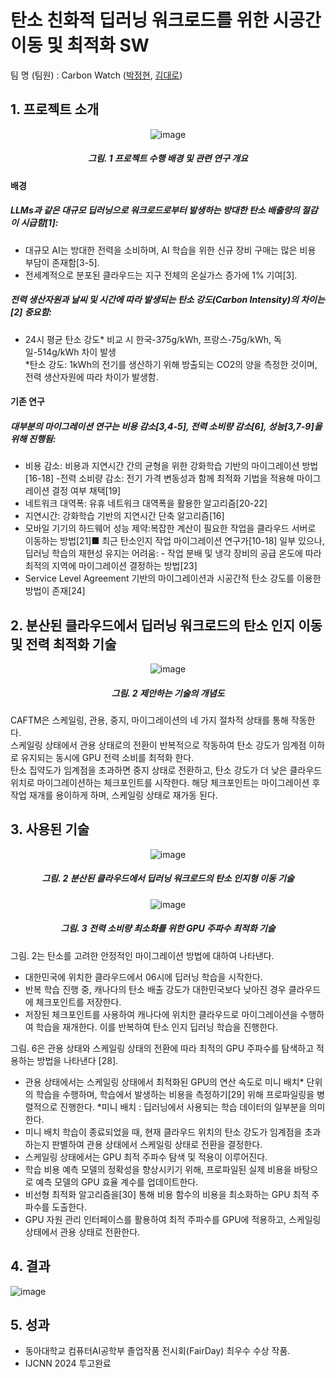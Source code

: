 # 탄소 친화적 딥러닝 워크로드를 위한 시공간 이동 및 최적화 SW
팀 명 (팀원) : Carbon Watch ([박정현](https://github.com/jhparkland), [김대로](https://github.com/dhfgoeofh))

## 1. 프로젝트 소개

<div align='center'>
  
  ![image](https://github.com/jhparkland/Carbon-friendly/blob/main/intro.png)
  ##### 그림. 1 프로젝트 수행 배경 및 관련 연구 개요
  
</div>

#### 배경
##### LLMs과 같은 대규모 딥러닝으로 워크로드로부터 발생하는 방대한 탄소 배출량의 절감이 시급함[1]:  
- 대규모 AI는 방대한 전력을 소비하며, AI 학습을 위한 신규 장비 구매는 많은 비용 부담이 존재함[3-5].  
- 전세계적으로 분포된 클라우드는 지구 전체의 온실가스 증가에 1% 기여[3].  
##### 전력 생산자원과 날씨 및 시간에 따라 발생되는 탄소 강도(Carbon Intensity)의 차이는[2] 중요함:   
- 24시 평균 탄소 강도* 비교 시 한국-375g/kWh, 프랑스-75g/kWh, 독일-514g/kWh 차이 발생    
  *탄소 강도: 1kWh의 전기를 생산하기 위해 방출되는 CO2의 양을 측정한 것이며, 전력 생산자원에 따라 차이가 발생함.

#### 기존 연구
##### 대부분의 마이그레이션 연구는 비용 감소[3,4-5], 전력 소비량 감소[6], 성능[3,7-9]을 위해 진행됨:   
- 비용 감소: 비용과 지연시간 간의 균형을 위한 강화학습 기반의 마이그레이션 방법[16-18]
-전력 소비량 감소: 전기 가격 변동성과 함께 최적화 기법을 적용해 마이그레이션 결정 여부 채택[19]
- 네트워크 대역폭: 유휴 네트워크 대역폭을 활용한 알고리즘[20-22]
- 지연시간: 강화학습 기반의 지연시간 단축 알고리즘[16]
- 모바일 기기의 하드웨어 성능 제약:복잡한 계산이 필요한 작업을 클라우드 서버로 이동하는 방법[21]■ 최근 탄소인지 작업 마이그레이션 연구가[10-18] 일부 있으나, 딥러닝 학습의 재현성 유지는 어려움:  - 작업 분배 및 냉각 장비의 공급 온도에 따라 최적의 지역에 마이그레이션 결정하는 방법[23]
- Service Level Agreement 기반의 마이그레이션과 시공간적 탄소 강도를 이용한 방법이 존재[24]


## 2. 분산된 클라우드에서 딥러닝 워크로드의 탄소 인지 이동 및 전력 최적화 기술
<div align='center'>
  
  ![image](https://github.com/jhparkland/Carbon-friendly/blob/main/method.png)
  ##### 그림. 2 제안하는 기술의 개념도
  
</div>

CAFTM은 스케일링, 관용, 중지, 마이그레이션의 네 가지 절차적 상태를 통해 작동한다.  
스케일링 상태에서 관용 상태로의 전환이 반복적으로 작동하여 탄소 강도가 임계점 이하로 유지되는 동시에 GPU 전력 소비를 최적화 한다.  
탄소 집약도가 임계점을 초과하면 중지 상태로 전환하고, 탄소 강도가 더 낮은 클라우드 위치로 마이그레이션하는 체크포인트를 시작한다. 해당 체크포인트는 마이그레이션 후 작업 재개를 용이하게 하며, 스케일링 상태로 재가동 된다.   

## 3. 사용된 기술

<div align='center'>

  ![image](https://github.com/jhparkland/Carbon-friendly/blob/main/migration.png)
  ##### 그림. 2 분산된 클라우드에서 딥러닝 워크로드의 탄소 인지형 이동 기술 

  ![image](https://github.com/jhparkland/Carbon-friendly/blob/main/gpu.png)
  ##### 그림. 3 전력 소비량 최소화를 위한 GPU 주파수 최적화 기술
  
</div>

그림. 2는 탄소를 고려한 안정적인 마이그레이션 방법에 대하여 나타낸다. 
- 대한민국에 위치한 클라우드에서 06시에 딥러닝 학습을 시작한다. 
- 반복 학습 진행 중, 캐나다의 탄소 배출 강도가 대한민국보다 낮아진 경우 클라우드에 체크포인트를 저장한다. 
- 저장된 체크포인트를 사용하여 캐나다에 위치한 클라우드로 마이그레이션을 수행하여 학습을 재개한다. 이를 반복하여 탄소 인지 딥러닝 학습을 진행한다.

그림. 6은 관용 상태와 스케일링 상태의 전환에 따라 최적의 GPU 주파수를 탐색하고 적용하는 방법을 나타낸다 [28].
- 관용 상태에서는 스케일링 상태에서 최적화된 GPU의 연산 속도로 미니 배치* 단위의 학습을 수행하며, 학습에서 발생하는 비용을 측정하기[29] 위해 프로파일링을 병렬적으로 진행한다.
  *미니 배치 : 딥러닝에서 사용되는 학습 데이터의 일부분을 의미한다. 
- 미니 배치 학습이 종료되었을 때, 현재 클라우드 위치의 탄소 강도가 임계점을 초과하는지 판별하여 관용 상태에서 스케일링 상태로 전환을 결정한다. 
- 스케일링 상태에서는 GPU 최적 주파수 탐색 및 적용이 이루어진다.
- 학습 비용 예측 모델의 정확성을 향상시키기 위해, 프로파일된 실제 비용을 바탕으로 예측 모델의 GPU 효율 계수를 업데이트한다.
- 비선형 최적화 알고리즘을[30] 통해 비용 함수의 비용을 최소화하는 GPU 최적 주파수를 도출한다.
- GPU 자원 관리 인터페이스를 활용하여 최적 주파수를 GPU에 적용하고, 스케일링 상태에서 관용 상태로 전환한다.

## 4. 결과
![image](https://github.com/jhparkland/Carbon-friendly/assets/86312443/6ddf9cd1-1331-4119-8f62-ae8cd8bce969)


## 5. 성과

- 동아대학교 컴퓨터AI공학부 졸업작품 전시회(FairDay) 최우수 수상 작품. 
- IJCNN 2024 투고완료
